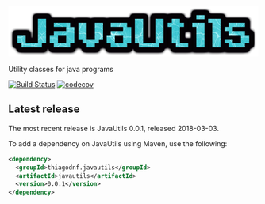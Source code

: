 <img class="screenshot" src="https://raw.githubusercontent.com/thiagodnf/javautils/master/src/main/resources/logo.png"/>

Utility classes for java programs

[![Build Status](https://travis-ci.org/thiagodnf/javautils.svg?branch=master)](https://travis-ci.org/thiagodnf/javautils)
[![codecov](https://codecov.io/gh/thiagodnf/javautils/branch/master/graph/badge.svg)](https://codecov.io/gh/thiagodnf/javautils)

## Latest release

The most recent release is JavaUtils 0.0.1, released 2018-03-03.

To add a dependency on JavaUtils using Maven, use the following:

```xml
<dependency>
  <groupId>thiagodnf.javautils</groupId>
  <artifactId>javautils</artifactId>
  <version>0.0.1</version>
</dependency>
```
